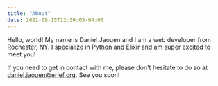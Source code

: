 ```yaml
---
title: "About"
date: 2021-09-15T12:39:05-04:00
---
```


Hello, world! My name is Daniel Jaouen and I am a web developer from Rochester,
NY. I specialize in Python and Elixir and am super excited to meet you!

If you need to get in contact with me, please don't hesitate to do so at
daniel.jaouen@erlef.org. See you soon!

